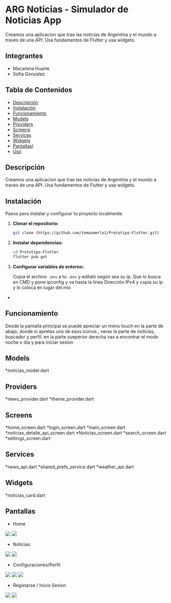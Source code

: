 # ARG Noticias - Simulador de Noticias App

Creamos una aplicacion que trae las noticias de Argentina y el mundo a traves de una API. Usa fundamentos de Flutter y usa widgets.

## Integrantes
- Macarena Huarte
- Sofia Gonzalez

## Tabla de Contenidos

- [Descripción](#descripción)
- [Instalación](#instalación)
- [Funcionamiento](#funcionamiento)
- [Models](#models)
- [Providers](#providers)
- [Screens](#screens)
- [Services](#services)
- [Widgets](#widgets)
- [Pantallas](#pantallas))
- [Uso](#uso)

  
## Descripción
Creamos una aplicacion que trae las noticias de Argentina y el mundo a traves de una API. Usa fundamentos de Flutter y usa widgets.

## Instalación
Pasos para instalar y configurar tu proyecto localmente.

1. **Clonar el repositorio:**

    ```bash
    git clone (https://github.com/tomasmerlo1/Prototipo-Flutter.git)
    ```

2. **Instalar dependencias:**

    ```bash
    cd Prototipo-Flutter
    flutter pub get
    ```

3. **Configurar variables de entorno:**

    Copia el archivo `.env` a tu  `.env` y edítalo según sea su ip.
   Que lo busca en CMD y pone ipconfig y va hasta la linea  Dirección IPv4 y copia su ip y lo coloca en lugar del mio
- 
## Funcionamiento
Desde la pantalla principal se puede apreciar un menu touch en la parte de abajo, donde si apretas una de esos iconos , veras la parte de noticias, buscador y perfil. en la parte sueperior derecha vas a encontrar el modo noche o dia y para iniciar sesion 

## Models
*noticias_model.dart

## Providers
*news_provider.dart
*theme_provider.dart

## Screens
*home_screen.dart
*login_screen.dart
*main_screen.dart
*noticias_detalle_api_screen.dart
*Noticias_screen.dart
*search_screen.dart
*settings_screen.dart

## Services
*news_api.dart
*shared_prefs_service.dart
*weather_api.dart

## Widgets
*noticias_card.dart

## Pantallas
- Home
<img src="./readme/images/homeclaro.png" />
<img src="./readme/images/homeoscuro.png" />

- Noticias
<img src="./readme/images/noticiasclaro.png" />
<img src="./readme/images/noticiasoscuro.png" />

- Configuraciones/Perfil
<img src="./readme/images/perfilclaro.png" />
<img src="./readme/images/perfiloscuro.png" />
<img src="./readme/images/noticiasclarassinsesion.png" />

- Registarse / Inicio Sesion
<img src="./readme/images/iniciosesionclaro.png" />
<img src="./readme/images/iniciosesionoscuro.png" /> 



